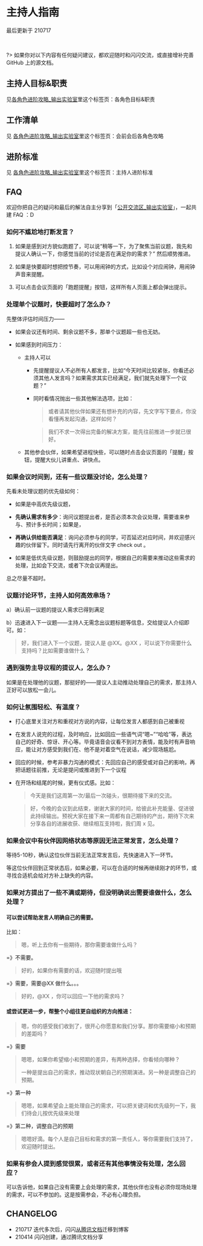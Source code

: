 # 主持人指南
最后更新于 210717

<br> 

?> 如果你对以下内容有任何疑问建议，都欢迎随时和闪闪交流，或直接增补完善 GitHub 上的源文档。



## 主持人目标&职责

见[各角色进阶攻略_输出实验室](https://docs.qq.com/sheet/DVVd5eXNrVUlaTmh3?tab=emd87f&_t=1622941945798)里这个标签页：各角色目标&职责



## 工作清单

见   [各角色进阶攻略_输出实验室](https://docs.qq.com/sheet/DVVd5eXNrVUlaTmh3?tab=ksm50z&_t=1622941945798)里这个标签页：会前会后各角色攻略



## 进阶标准

见 [各角色进阶攻略_输出实验室](https://docs.qq.com/sheet/DVVd5eXNrVUlaTmh3?tab=BB08J2)里这个标签页：主持人进阶标准











## FAQ

欢迎你把自己的疑问和最后的解法自主分享到「[公开交流区_输出实验室](https://t.zsxq.com/2jaMjyr)」，一起共建 FAQ  ：D



### 如何不尴尬地打断发言？

1. 如果是感到对方貌似跑题了，可以说“稍等一下，为了聚焦当前议题，我先和提议人确认一下，你感觉当前的讨论是否在满足你的需求？” 然后顺势推进。

2. 如果是快要超时想把控节奏，可以用闹钟的方式，比如设个对应闹钟，用闹钟声音来提醒。


3. 可以点击会议页面的「跑题提醒」按钮，这样所有人页面上都会弹出提示。



### 处理单个议题时，快要超时了怎么办？

先整体评估时间压力——

- 如果会议还有时间、剩余议题不多，那单个议题超一些也无妨。

- 如果感到时间压力：

    - 主持人可以
        - 先提醒提议人不必所有人都发言，比如“今天时间比较紧张，你看还必须其他人发言吗？如果需求其实已经满足，我们就先处理下一个议题？”
       
        - 同时看情况抛出一些其他解法选项，比如：
            
            > 或者请其他伙伴如果还有想补充的内容，先文字写下要点，你没看懂再发起沟通，这样如何？
            
            > 我们不求一次得出完备的解决方案，能先往前推进一步就已很好。
        
    - 其他参会伙伴，如果希望进程快些，可以随时点击会议页面的「提醒」按钮，提醒大伙儿讲重点、讲快点。



### 如果会议时间到，还有一些议题没讨论，怎么处理？

先看未处理议题的优先级如何：

-  如果是中高优先级议题，
  - **先确认需求有多少**：询问议题提出者，是否必须本次会议处理，需要谁来参与、预计多长时间；如果是，
  - **再确认供给能否满足**：询问必须参与的同学，可否延迟对应时间，并欢迎感兴趣的伙伴留下。同时请先行离开的伙伴文字 check out 。

-  如果是低优先级议题，则鼓励提出的同学，根据自己的需要来推动这些需求的处理，比如会下交流，或者下次会议再提出。



总之尽量不超时。





### 议题讨论环节，主持人如何高效串场？

a）确认前一议题的提议人需求已得到满足

b）迅速进入下一议题——主持人无需念出议题标题等信息，交给提议人介绍即可。如：

> 好，我们进入下一个议题，提议人是 @XX。@XX ，可以说下你需要什么支持吗？比如需要谁做什么？





### 遇到强势主导议程的提议人，怎么办？

如果是在处理他的议题，那挺好的——提议人主动推动处理自己的需求，那主持人正好可以放松一会儿。





### 如何让氛围轻松、有温度？

- 打心底里关注对方和重视对方说的内容，让每位发言人都感到自己被重视
- 在发言人说完的过程，及时响应，比如回应一些语气词“嗯~”“哈哈”等，表达自己的好奇、惊讶、开心等。毕竟语音会议看不到对方表情，能及时有声音响应，能让对方感受到我们在、他不是对着空气在说话，减少现场尴尬。

-  回应的时候，参考非暴力沟通的模式：先回应自己的感受或对自己的影响，再把话题往前推，无论是提问或推进到下一个议程
- 在开场和结尾的时候，更有仪式感。比如：
    > 今天是我们这周第一次/最后一次碰头，很期待接下来的交流。
    
    > 好，今晚的会议到此结束，谢谢大家的时间，给彼此补充能量、促进彼此持续输出。预祝大家在接下来一周都有自己期待的产出，期待下次来分享各自的进展收获、继续相互支持啦，我们周 x 见。



### 如果会议中有伙伴因网络状态等原因无法正常发言，怎么处理？

等待5-10秒，确认这位伙伴当前无法正常发言后，先快速进入下一环节。

等这位伙伴回到正常状态后，如果必要，可以在合适的时候再继续刚才的环节，或寻找合适机会给对方补上缺失的内容。





### 如果对方提出了一些不满或期待，但没明确说出需要谁做什么，怎么处理？

#### 可以尝试帮助发言人明确自己的需要。

比如：


> 嗯，听上去你有一些期待，那你需要谁做什么吗？
    
    
    
=》不需要。
    
> 好的，如果你有需要的话，欢迎随时提出哦
    
    
    
=》需要，需要@XX 做什么。。。 
    
> 好的，@XX ，你可以回应一下他的需求吗？
    


#### 或尝试更进一步，帮整个小组往更自组织的方向推进：



> 嗯，你的感受我们收到了，很开心你愿意和我们分享。那你需要缩小和预期的差距吗？
    
    
    
=》需要
    
> 嗯嗯，如果你希望缩小和预期的差异，有两种选择，你看倾向哪种？
>  
> 一种是提出自己的需求，推动现状朝自己的预期演进。另一种是调整自己的预期。
    
    
    
=》第一种
    
> 嗯嗯，如果希望会上能处理自己的需求，可以把关键词和优先级列一下，我们待会儿按优先级来处理
    
    
    
=》第二种，调整自己的预期
    
> 嗯嗯好滴。每个人是自己目标和需求的第一责任人，等你需要我们支持了，欢迎随时提出。









### 如果有参会人提到感觉很累，或者还有其他事情没有处理，怎么回应？

可以告诉他，如果自己没有需要上会处理的需求，其他伙伴也没有必须你现场处理的需求，可以不参加的。这是按需参会，不必有心理负担。


## CHANGELOG 

- 210717 迭代多次后，闪闪[从腾讯文档](https://docs.qq.com/doc/DVXFFdEpRdVZJaG1T)迁移到博客
- 210414 闪闪创建，通过腾讯文档分享